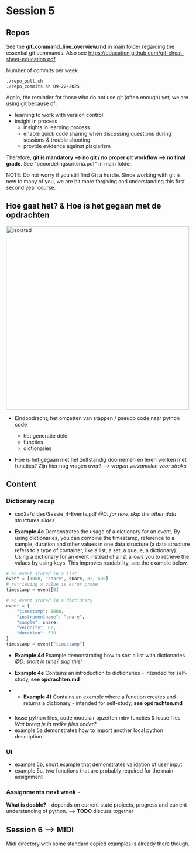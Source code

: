 # Session 5

## Repos
See the **git_command_line_overview.md** in main folder regarding the essential git commands.
Also see https://education.github.com/git-cheat-sheet-education.pdf

Number of commits per week
```
./repo_pull.sh
./repo_commits.sh 09-22-2025
```

Again, the reminder for those who do not use git (often enough) yet; we are using git because of:
- learning to work with version control
- insight in process
  - insights in learning process
  - enable quick code sharing when discussing questions during sessions & trouble shooting
  - provide evidence against plagiarism

Therefore, **git is mandatory --> no git / no proper git workflow --> no final grade**. See "beoordelingscriteria.pdf" in main folder.

NOTE: Do not worry if you still find Git a hurdle. Since working with git is new to many of you, we are bit more forgiving and understanding this first second year course.

## Hoe gaat het? & Hoe is het gegaan met de opdrachten
<img src="program_flow.png" alt="isolated" width="500"/>

- Eindopdracht, het omzetten van stappen / pseudo code naar python code
  - het generatie dele
  - functies
  - dictionaries

- Hoe is het gegaan met het zelfstandig doornemen en leren werken met functies? Zijn hier nog vragen over? _--> vragen verzamelen voor straks_

## Content
### Dictionary recap
  - csd2a/slides/Sessie_4-Events.pdf _@D: for now, skip the other data structures slides_

  - **Example 4c** Demonstrates the usage of a dictionary for an event. By using dictionaries, you can combine the timestamp, reference to a sample, duration and other values in one data structure (a data structure refers to a type of container, like a list, a set, a queue, a dictionary). Using a dictionary for an event instead of a list allows you to retrieve the values by using keys. This improves readability, see the example below.

  ```python
  # an event stored in a list
  event = [1000, "snare", snare, 82, 500]
  # retrieving a value is error prone
  timestamp = event[0]

  # an event stored in a dictionary
  event = {
      "timestamp": 1000,
      "instrumentname": "snare",
      "sample": snare,
      "velocity": 82,
      "duration": 500
  }
  timestamp = event["timestamp"]
  ```
  - **Example 4d** Example demonstrating how to sort a list with dictionaries
  _@D: short in time? skip this!_

  - **Example 4e** Contains an introduction to dictionaries - intended for self-study, **see opdrachten.md**
  - - **Example 4f** Contains an example where a function creates and returns a dictionary  - intended for self-study, **see opdrachten.md**

###
- losse python files, code modulair opzetten mbv functies & losse files
  _Wat breng je in welke files onder?_
- example 5a demonstrates how to import another local python description

### UI
- example 5b, short example that demonstrates validation of user input
- example 5c, two functions that are probably required for the main assignment

### Assignments next week -
**What is doable?** - depends on current state projects, progress and current
understanding of python. --> **TODO** discuss together

## Session 6 --> MIDI
Midi directory with some standard copied examples is already there though.
